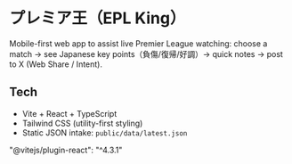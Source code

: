 # プレミア王（EPL King）

Mobile-first web app to assist live Premier League watching: choose a match → see Japanese key points（負傷/復帰/好調）→ quick notes → post to X (Web Share / Intent).

## Tech
- Vite + React + TypeScript
- Tailwind CSS (utility-first styling)
- Static JSON intake: `public/data/latest.json`

"@vitejs/plugin-react": "^4.3.1"

